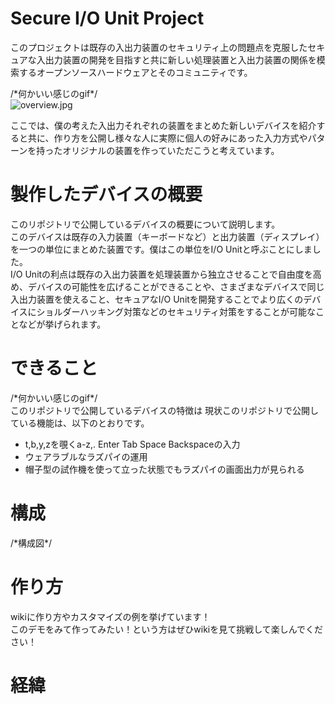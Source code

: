 # Secure I/O Unit Project
このプロジェクトは既存の入出力装置のセキュリティ上の問題点を克服したセキュアな入出力装置の開発を目指すと共に新しい処理装置と入出力装置の関係を模索するオープンソースハードウェアとそのコミュニティです。  
  
/\*何かいい感じのgif\*/  
![overview.jpg](https://github.com/Takana-Norimasa/Secure_I-O_Unit_Project/blob/master/images/overview.jpg)

ここでは、僕の考えた入出力それぞれの装置をまとめた新しいデバイスを紹介すると共に、作り方を公開し様々な人に実際に個人の好みにあった入力方式やパターンを持ったオリジナルの装置を作っていただこうと考えています。  

# 製作したデバイスの概要
このリポジトリで公開しているデバイスの概要について説明します。  
このデバイスは既存の入力装置（キーボードなど）と出力装置（ディスプレイ）を一つの単位にまとめた装置です。僕はこの単位をI/O Unitと呼ぶことにしました。  
I/O Unitの利点は既存の入出力装置を処理装置から独立させることで自由度を高め、デバイスの可能性を広げることができることや、さまざまなデバイスで同じ入出力装置を使えること、セキュアなI/O Unitを開発することでより広くのデバイスにショルダーハッキング対策などのセキュリティ対策をすることが可能なことなどが挙げられます。

# できること
/\*何かいい感じのgif\*/  
このリポジトリで公開しているデバイスの特徴は
現状このリポジトリで公開している機能は、以下のとおりです。  
- t,b,y,zを覗くa-z,. Enter Tab Space Backspaceの入力
- ウェアラブルなラズパイの運用
- 帽子型の試作機を使って立った状態でもラズパイの画面出力が見られる



# 構成
/\*構成図\*/  


# 作り方
wikiに作り方やカスタマイズの例を挙げています！  
このデモをみて作ってみたい！という方はぜひwikiを見て挑戦して楽しんでください！  

# 経緯


